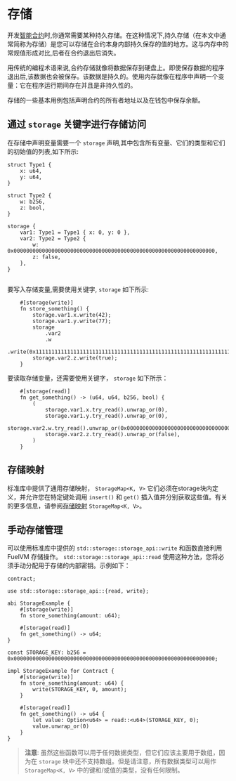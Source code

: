 # 存储

开发[智能合约](../sway-program-types/smart_contracts.md)时,你通常需要某种持久存储。在这种情况下,持久存储（在本文中通常简称为存储）是您可以存储在合约本身内部持久保存的值的地方。这与内存中的常规值形成对比,后者在合约退出后消失。

用传统的编程术语来说,合约存储就像将数据保存到硬盘上。即使保存数据的程序退出后,该数据也会被保存。该数据是持久的。使用内存就像在程序中声明一个变量：它在程序运行期间存在并且是非持久性的。

存储的一些基本用例包括声明合约的所有者地址以及在钱包中保存余额。

## 通过 `storage` 关键字进行存储访问

在存储中声明变量需要一个 `storage` 声明,其中包含所有变量、它们的类型和它们的初始值的列表,如下所示:

```sway
struct Type1 {
    x: u64,
    y: u64,
}

struct Type2 {
    w: b256,
    z: bool,
}

storage {
    var1: Type1 = Type1 { x: 0, y: 0 },
    var2: Type2 = Type2 {
        w: 0x0000000000000000000000000000000000000000000000000000000000000000,
        z: false,
    },
}


```

要写入存储变量,需要使用关键字, `storage` 如下所示:

```sway
    #[storage(write)]
    fn store_something() {
        storage.var1.x.write(42);
        storage.var1.y.write(77);
        storage
            .var2
            .w
            .write(0x1111111111111111111111111111111111111111111111111111111111111111);
        storage.var2.z.write(true);
    }

```

要读取存储变量，还需要使用关键字， `storage` 如下所示：


```sway
    #[storage(read)]
    fn get_something() -> (u64, u64, b256, bool) {
        (
            storage.var1.x.try_read().unwrap_or(0),
            storage.var1.y.try_read().unwrap_or(0),
            storage.var2.w.try_read().unwrap_or(0x0000000000000000000000000000000000000000000000000000000000000000),
            storage.var2.z.try_read().unwrap_or(false),
        )
    }

```

## 存储映射

标准库中提供了通用存储映射， `StorageMap<K, V>` 它们必须在storage块内定义，并允许您在特定键处调用 `insert()` 和 `get()` 插入值并分别获取这些值。有关 的更多信息，请参阅[存储映射](../common-collections/storage_map.md) `StorageMap<K, V>`。

## 手动存储管理

可以使用标准库中提供的 `std::storage::storage_api::write` 和函数直接利用 FuelVM 存储操作。 `std::storage::storage_api::read` 使用这种方法，您将必须手动分配用于存储的内部密钥。示例如下：

```sway
contract;

use std::storage::storage_api::{read, write};

abi StorageExample {
    #[storage(write)]
    fn store_something(amount: u64);

    #[storage(read)]
    fn get_something() -> u64;
}

const STORAGE_KEY: b256 = 0x0000000000000000000000000000000000000000000000000000000000000000;

impl StorageExample for Contract {
    #[storage(write)]
    fn store_something(amount: u64) {
        write(STORAGE_KEY, 0, amount);
    }

    #[storage(read)]
    fn get_something() -> u64 {
        let value: Option<u64> = read::<u64>(STORAGE_KEY, 0);
        value.unwrap_or(0)
    }
}

```

> **注意**: 虽然这些函数可以用于任何数据类型，但它们应该主要用于数组，因为在 `storage` 块中还不支持数组。但是请注意，所有数据类型可以用作 `StorageMap<K, V>` 中的键和/或值的类型，没有任何限制。
